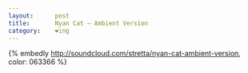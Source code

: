 ```yaml
---
layout:      post
title:       Nyan Cat – Ambient Version
category:    ❤ing
---
```


{% embedly http://soundcloud.com/stretta/nyan-cat-ambient-version, color: 063366 %}
